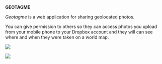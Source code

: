 **GEOTAGME**

*Geotagme* is a web application for sharing geolocated photos.

You can give permission to others so they can access photos you upload from your mobile phone to your Dropbox account and they will can see where and when they were taken on a world map.

![](https://dl.dropbox.com/s/pvzon6nshhua43o/geotagme_landing.png?dl=0)

![](https://dl.dropbox.com/s/10mn8ouh8oqcspb/geotagme_dashboard.png?dl=0)

